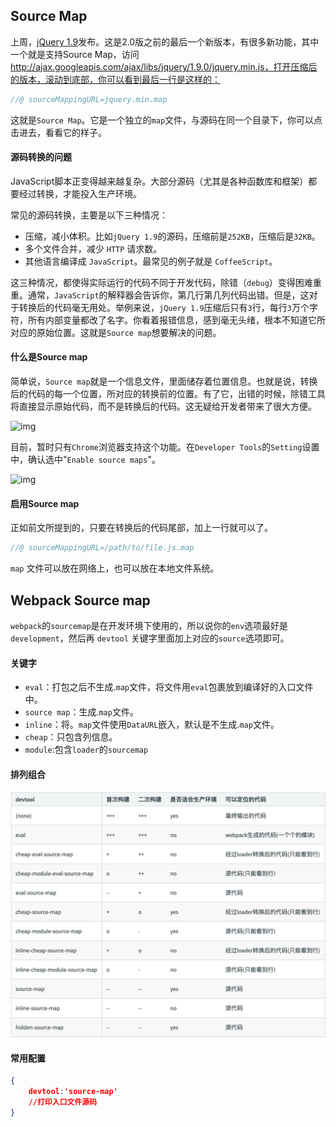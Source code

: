 ## Source Map

上周，[jQuery 1.9](http://blog.jquery.com/2013/01/15/jquery-1-9-final-jquery-2-0-beta-migrate-final-released/)发布。这是2.0版之前的最后一个新版本，有很多新功能，其中一个就是支持Source Map，访问 http://ajax.googleapis.com/ajax/libs/jquery/1.9.0/jquery.min.js，打开压缩后的版本，滚动到底部，你可以看到最后一行是这样的：

```js
//@ sourceMappingURL=jquery.min.map
```

这就是`Source Map`。它是一个独立的`map`文件，与源码在同一个目录下，你可以点击进去，看看它的样子。

#### 源码转换的问题

JavaScript脚本正变得越来越复杂。大部分源码（尤其是各种函数库和框架）都要经过转换，才能投入生产环境。

常见的源码转换，主要是以下三种情况：

+ 压缩，减小体积。比如`jQuery 1.9`的源码，压缩前是`252KB`，压缩后是`32KB`。
+ 多个文件合并，减少 `HTTP` 请求数。
+ 其他语言编译成 `JavaScript`。最常见的例子就是 `CoffeeScript`。

这三种情况，都使得实际运行的代码不同于开发代码，除错（`debug`）变得困难重重。通常，`JavaScript`的解释器会告诉你，第几行第几列代码出错。但是，这对于转换后的代码毫无用处。举例来说，`jQuery 1.9`压缩后只有`3`行，每行`3`万个字符，所有内部变量都改了名字。你看着报错信息，感到毫无头绪，根本不知道它所对应的原始位置。这就是`Source map`想要解决的问题。

#### 什么是Source map

简单说，`Source map`就是一个信息文件，里面储存着位置信息。也就是说，转换后的代码的每一个位置，所对应的转换前的位置。有了它，出错的时候，除错工具将直接显示原始代码，而不是转换后的代码。这无疑给开发者带来了很大方便。

![img](https://www.ruanyifeng.com/blogimg/asset/201301/bg2013012204.png)

目前，暂时只有`Chrome`浏览器支持这个功能。在`Developer Tools`的`Setting`设置中，确认选中"`Enable source maps`"。

![img](https://www.ruanyifeng.com/blogimg/asset/201301/bg2013012201.png)

#### 启用Source map

正如前文所提到的，只要在转换后的代码尾部，加上一行就可以了。

```js
//@ sourceMappingURL=/path/to/file.js.map
```

`map` 文件可以放在网络上，也可以放在本地文件系统。

## Webpack Source map

`webpack`的`sourcemap`是在开发环境下使用的，所以说你的`env`选项最好是`development`，然后再 `devtool` 关键字里面加上对应的`source`选项即可。

#### 关键字

+ `eval`：打包之后不生成.`map`文件，将文件用`eval`包裹放到编译好的入口文件中。
+ `source map`：生成.`map`文件。
+ `inline`：将。`map`文件使用`DataURL`嵌入，默认是不生成.`map`文件。
+ `cheap`：只包含列信息。
+ `module`:包含`loader`的`sourcemap`

#### 排列组合

![image-20210123002722278](assets/image-20210123002722278.png)

#### 常用配置

```json
{
	devtool:'source-map'
    //打印入口文件源码
}
```

